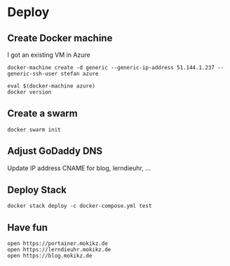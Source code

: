 # Deploy

## Create Docker machine

I got an existing VM in Azure

```
docker-machine create -d generic --generic-ip-address 51.144.1.237 --generic-ssh-user stefan azure
```

```
eval $(docker-machine azure)
docker version
```

## Create a swarm

```
docker swarm init
```

## Adjust GoDaddy DNS

Update IP address
CNAME for blog, lerndieuhr, ...

## Deploy Stack

```
docker stack deploy -c docker-compose.yml test
```

## Have fun

```
open https://portainer.mokikz.de
open https://lerndieuhr.mokikz.de
open https://blog.mokikz.de
```
